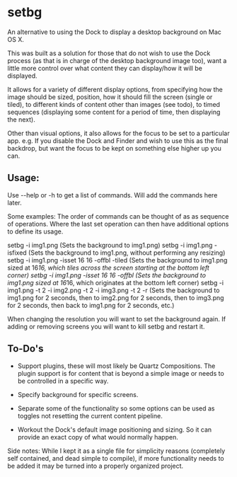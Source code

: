 setbg
=====

An alternative to using the Dock to display a desktop background on Mac OS X.

This was built as a solution for those that do not wish to use the Dock process (as that is in charge of the desktop background image too), want a little more control over what content they can display/how it will be displayed.

It allows for a variety of different display options, from specifying how the image should be sized, position, how it should fill the screen (single or tiled), to different kinds of content other than images (see todo), to timed sequences (displaying some content for a period of time, then displaying the next).

Other than visual options, it also allows for the focus to be set to a particular app. e.g. If you disable the Dock and Finder and wish to use this as the final backdrop, but want the focus to be kept on something else higher up you can.



Usage:
------
Use --help or -h to get a list of commands. Will add the commands here later.

Some examples:
The order of commands can be thought of as as sequence of operations. Where the last set operation can then have additional options to define its usage.

setbg -i img1.png (Sets the background to img1.png)
setbg -i img1.png -isfixed (Sets the background to img1.png, without performing any resizing)
setbg -i img1.png -isset 16 16 -offbl -tiled (Sets the background to img1.png sized at 16*16, which tiles across the screen starting at the bottom left corner)
setbg -i img1.png -isset 16 16 -offbl (Sets the background to img1.png sized at 16*16, which originates at the bottom left corner)
setbg -i img1.png -t 2 -i img2.png -t 2 -i img3.png -t 2 -r (Sets the background to img1.png for 2 seconds, then to img2.png for 2 seconds, then to img3.png for 2 seconds, then back to img1.png for 2 seconds, etc.)


When changing the resolution you will want to set the background again. If adding or removing screens you will want to kill setbg and restart it.



To-Do's
-------
 * Support plugins, these will most likely be Quartz Compositions. The plugin support is for content that is beyond a simple image or needs to be controlled in a specific way.

 * Specify background for specific screens.

 * Separate some of the functionality so some options can be used as toggles not resetting the current content pipeline.

 * Workout the Dock's default image positioning and sizing. So it can provide an exact copy of what would normally happen.


Side notes:
While I kept it as a single file for simplicity reasons (completely self contained, and dead simple to compile), if more functionality needs to be added it may be turned into a properly organized project.